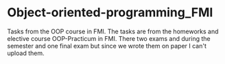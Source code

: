 # Object-oriented-programming_FMI

Tasks from the OOP course in FMI. The tasks are from the homeworks and elective course OOP-Practicum in FMI.
There two exams and during the semester and one final exam but since we wrote them on paper I can't upload them.
